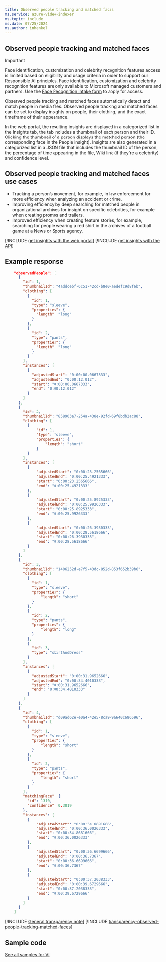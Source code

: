 ```yaml
---
title: Observed people tracking and matched faces
ms.service: azure-video-indexer
ms.topic: include
ms.date: 07/25/2024
ms.author: inhenkel
---
```


## Observed people tracking and matched faces

> [!IMPORTANT]
> Face identification, customization and celebrity recognition features access is limited based on eligibility and usage criteria in order to support our Responsible AI principles. Face identification, customization and celebrity recognition features are only available to Microsoft managed customers and partners. Use the [Face Recognition intake form](https://customervoice.microsoft.com/Pages/ResponsePage.aspx?id=v4j5cvGGr0GRqy180BHbR7en2Ais5pxKtso_Pz4b1_xUQjA5SkYzNDM4TkcwQzNEOE1NVEdKUUlRRCQlQCN0PWcu) to apply for access.

Observed people tracking and matched faces automatically detect and match people in media files. Observed people tracking and matched faces can be set to display insights on people, their clothing, and the exact timeframe of their appearance.

In the web portal, the resulting insights are displayed in a categorized list in the Insights tab, the tab includes a thumbnail of each person and their ID. Clicking the thumbnail of a person displays the matched person (the corresponding face in the People insight). Insights are also generated in a categorized list in a JSON file that includes the thumbnail ID of the person, the percentage of time appearing in the file, Wiki link (if they're a celebrity) and confidence level.

## Observed people tracking and matched faces use cases

- Tracking a person’s movement, for example,  in law enforcement for more efficiency when analyzing an accident or crime.
- Improving efficiency by deep searching for matched people in organizational archives for insight on specific celebrities, for example when creating promos and trailers.
- Improved efficiency when creating feature stories, for example, searching for people wearing a red shirt in the archives of a football game at a News or Sports agency.

[!INCLUDE [get insights with the web portal](get-insights-web-portal.md)]
[!INCLUDE [get insights with the API](get-insights-api.md)]

## Example response

```json
    "observedPeople": [
      {
        "id": 1,
        "thumbnailId": "4addcebf-6c51-42cd-b8e0-aedefc9d8f6b",
        "clothing": [
          {
            "id": 1,
            "type": "sleeve",
            "properties": {
              "length": "long"
            }
          },
          {
            "id": 2,
            "type": "pants",
            "properties": {
              "length": "long"
            }
          }
        ],
        "instances": [
          {
            "adjustedStart": "0:00:00.0667333",
            "adjustedEnd": "0:00:12.012",
            "start": "0:00:00.0667333",
            "end": "0:00:12.012"
          }
        ]
      },
      {
        "id": 2,
        "thumbnailId": "858903a7-254a-438e-92fd-69f8bdb2ac88",
        "clothing": [
          {
              "id": 1,
              "type": "sleeve",
              "properties": {
                  "length": "short"
              }
          }
        ],
        "instances": [
          {
              "adjustedStart": "0:00:23.2565666",
              "adjustedEnd": "0:00:25.4921333",
              "start": "0:00:23.2565666",
              "end": "0:00:25.4921333"
          },
          {
              "adjustedStart": "0:00:25.8925333",
              "adjustedEnd": "0:00:25.9926333",
              "start": "0:00:25.8925333",
              "end": "0:00:25.9926333"
          },
          {
              "adjustedStart": "0:00:26.3930333",
              "adjustedEnd": "0:00:28.5618666",
              "start": "0:00:26.3930333",
              "end": "0:00:28.5618666"
          }
        ]
      },
      {
        "id": 3,
        "thumbnailId": "1406252d-e7f5-43dc-852d-853f652b39b6",
        "clothing": [
          {
            "id": 1,
            "type": "sleeve",
            "properties": {
                "length": "short"
            }
          },
          {
            "id": 2,
            "type": "pants",
            "properties": {
                "length": "long"
            }
          },
          {
            "id": 3,
            "type": "skirtAndDress"
          }
        ],
        "instances": [
          {
            "adjustedStart": "0:00:31.9652666",
            "adjustedEnd": "0:00:34.4010333",
            "start": "0:00:31.9652666",
            "end": "0:00:34.4010333"
          }
        ]
      },
      {
        "id": 4,
        "thumbnailId": "d09ad62e-e0a4-42e5-8ca9-9a640c686596",
        "clothing": [
          {
            "id": 1,
            "type": "sleeve",
            "properties": {
                "length": "short"
            }
          },
          {
            "id": 2,
            "type": "pants",
            "properties": {
                "length": "short"
            }
          }
        ],
        "matchingFace": {
          "id": 1310,
          "confidence": 0.3819
        },
        "instances": [
          {
              "adjustedStart": "0:00:34.8681666",
              "adjustedEnd": "0:00:36.0026333",
              "start": "0:00:34.8681666",
              "end": "0:00:36.0026333"
          },
          {
              "adjustedStart": "0:00:36.6699666",
              "adjustedEnd": "0:00:36.7367",
              "start": "0:00:36.6699666",
              "end": "0:00:36.7367"
          },
          {
              "adjustedStart": "0:00:37.2038333",
              "adjustedEnd": "0:00:39.6729666",
              "start": "0:00:37.2038333",
              "end": "0:00:39.6729666"
          }
        ]
      }
    ]
```

[!INCLUDE [General transparency note](read-general-transparency-note.md)]
[!INCLUDE [transparency-observed-people-tracking-matched-faces](transparency-observed-people-tracking-matched-faces.md)]

## Sample code

[See all samples for VI](https://github.com/Azure-Samples/azure-video-indexer-samples)

